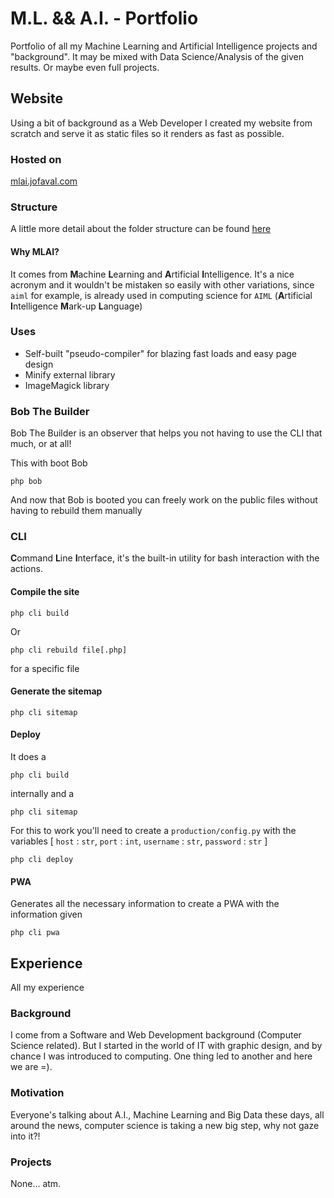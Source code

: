 # M.L. && A.I. - Portfolio #
Portfolio of all my Machine Learning and Artificial Intelligence projects and "background".
It may be mixed with Data Science/Analysis of the given results. Or maybe even full projects.

## Website
Using a bit of background as a Web Developer I created my website from scratch and serve it as static files so it renders as fast as possible.

### Hosted on
[mlai.jofaval.com](https://mlai.jofaval.com)

### Structure
A little more detail about the folder structure can be found [here](./docs/en/Structure.md)

#### Why MLAI?
It comes from **M**achine **L**earning and **A**rtificial **I**ntelligence. It's a nice acronym and it wouldn't be mistaken so easily with other variations, since `aiml` for example, is already used in computing science for `AIML` (**A**rtificial **I**ntelligence **M**ark-up **L**anguage)

### Uses
- Self-built "pseudo-compiler" for blazing fast loads and easy page design
- Minify external library
- ImageMagick library

### Bob The Builder

Bob The Builder is an observer that helps you not having to use the CLI that much, or at all!

This with boot Bob
```shell
php bob
```

And now that Bob is booted you can freely work on the public files without having to rebuild them manually

### CLI
**C**ommand **L**ine **I**nterface, it's the built-in utility for bash interaction with the actions.

#### Compile the site

```shell
php cli build
```

Or 
```shell
php cli rebuild file[.php]
```
for a specific file

#### Generate the sitemap

```shell
php cli sitemap
```

#### Deploy
It does a 
```shell
php cli build
```
internally and a
```shell
php cli sitemap
```

For this to work you'll need to create a `production/config.py` with the variables [ `host` : `str`, `port` : `int`, `username` : `str`, `password` : `str` ]


```shell
php cli deploy
```

#### PWA
Generates all the necessary information to create a PWA with the information given


```shell
php cli pwa
```

## Experience

All my experience

### Background
I come from a Software and Web Development background (Computer Science related). But I started in the world of IT with graphic design, and by chance I was introduced to computing. One thing led to another and here we are =).

### Motivation
Everyone's talking about A.I., Machine Learning and Big Data these days, all around the news, computer science is taking a new big step, why not gaze into it?!

### Projects
None... atm.